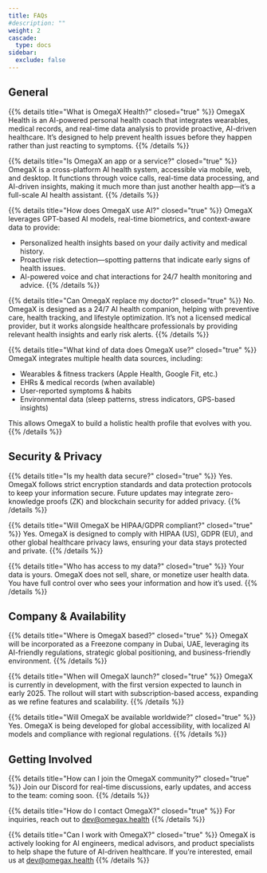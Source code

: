 ```yaml
---
title: FAQs
#description: ""
weight: 2
cascade:
  type: docs
sidebar:
  exclude: false
---
```


## General

{{% details title="What is OmegaX Health?" closed="true" %}}
OmegaX Health is an AI-powered personal health coach that integrates wearables, medical records, and real-time data analysis to provide proactive, AI-driven healthcare. It’s designed to help prevent health issues before they happen rather than just reacting to symptoms.
{{% /details %}}

{{% details title="Is OmegaX an app or a service?" closed="true" %}}
OmegaX is a cross-platform AI health system, accessible via mobile, web, and desktop. It functions through voice calls, real-time data processing, and AI-driven insights, making it much more than just another health app—it’s a full-scale AI health assistant.
{{% /details %}}

{{% details title="How does OmegaX use AI?" closed="true" %}}
OmegaX leverages GPT-based AI models, real-time biometrics, and context-aware data to provide:

- Personalized health insights based on your daily activity and medical history.
- Proactive risk detection—spotting patterns that indicate early signs of health issues.
- AI-powered voice and chat interactions for 24/7 health monitoring and advice.
{{% /details %}}

{{% details title="Can OmegaX replace my doctor?" closed="true" %}}
No. OmegaX is designed as a 24/7 AI health companion, helping with preventive care, health tracking, and lifestyle optimization. It’s not a licensed medical provider, but it works alongside healthcare professionals by providing relevant health insights and early risk alerts.
{{% /details %}}

{{% details title="What kind of data does OmegaX use?" closed="true" %}}
OmegaX integrates multiple health data sources, including:

- Wearables & fitness trackers (Apple Health, Google Fit, etc.)
- EHRs & medical records (when available)
- User-reported symptoms & habits
- Environmental data (sleep patterns, stress indicators, GPS-based insights)

This allows OmegaX to build a holistic health profile that evolves with you.
{{% /details %}}

## Security & Privacy

{{% details title="Is my health data secure?" closed="true" %}}
Yes. OmegaX follows strict encryption standards and data protection protocols to keep your information secure. Future updates may integrate zero-knowledge proofs (ZK) and blockchain security for added privacy.
{{% /details %}}

{{% details title="Will OmegaX be HIPAA/GDPR compliant?" closed="true" %}}
Yes. OmegaX is designed to comply with HIPAA (US), GDPR (EU), and other global healthcare privacy laws, ensuring your data stays protected and private.
{{% /details %}}

{{% details title="Who has access to my data?" closed="true" %}}
Your data is yours. OmegaX does not sell, share, or monetize user health data. You have full control over who sees your information and how it’s used.
{{% /details %}}

## Company & Availability

{{% details title="Where is OmegaX based?" closed="true" %}}
OmegaX will be incorporated as a Freezone company in Dubai, UAE, leveraging its AI-friendly regulations, strategic global positioning, and business-friendly environment.
{{% /details %}}

{{% details title="When will OmegaX launch?" closed="true" %}}
OmegaX is currently in development, with the first version expected to launch in early 2025. The rollout will start with subscription-based access, expanding as we refine features and scalability.
{{% /details %}}

{{% details title="Will OmegaX be available worldwide?" closed="true" %}}
Yes. OmegaX is being developed for global accessibility, with localized AI models and compliance with regional regulations.
{{% /details %}}

## Getting Involved

{{% details title="How can I join the OmegaX community?" closed="true" %}}
Join our Discord for real-time discussions, early updates, and access to the team: coming soon.
{{% /details %}}

{{% details title="How do I contact OmegaX?" closed="true" %}}
For inquiries, reach out to dev@omegax.health
{{% /details %}}

{{% details title="Can I work with OmegaX?" closed="true" %}}
OmegaX is actively looking for AI engineers, medical advisors, and product specialists to help shape the future of AI-driven healthcare. If you’re interested, email us at dev@omegax.health
{{% /details %}}
